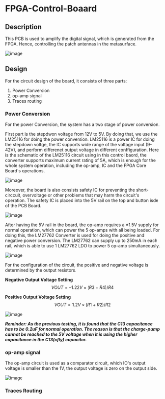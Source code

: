 # FPGA-Control-Boaard

## Description
This PCB is used to amplify the digital signal, which is generated from the FPGA. Hence, controlling the patch antennas in the metasurface. 

![image](https://github.com/jasonCK15/PCB-Control-Board-v1.1/assets/86227836/dc01adc4-7358-4ef4-ae02-3903834554af)


## Design 

For the circuit design of the board, it consists of three parts: 
 1. Power Conversion 
 2. op-amp signal 
 3. Traces routing


### Power Conversion

For the power Conversion, the system has a two stage of power conversion. 

First part is the stepdwon voltage from 12V to 5V. By doing that, we use the LM25116 for doing the power conversion. LM25116 is a power IC for doing the stepdown voltge, the IC supports wide range of the voltage input (9-42V), and perform differenet output voltage in different conffiguration. Here is the schematic of the LM25116 circuit using in this control baord, the converter supports maximum current rating of 5A, which is enough for the whole system operation, including the op-amp, IC and the FPGA Core Board's operations.

![image](https://github.com/jasonCK15/PCB-Control-Board-v1.1/assets/86227836/f3f20763-f181-4c54-b8e6-f3d5443e2d84)

Moreover, the board is also consists safety IC for preventing the short-circcuit, overvoltage or other problems that may harm the circuit's operation. The safety IC is placed into the 5V rail on the top and button isde of the PCB Board. 

![image](https://github.com/jasonCK15/PCB-Control-Board-v1.1/assets/86227836/41ed517f-0a94-4875-816a-413e0aecfdb3)

After having the 5V rail in the board, the op-amp requires a ±1.5V supply for normal operation, which can power the 5 op-amps with all being loaded. For doing this, the LM27762 Converter is used for doing the positive and negative power conversion. The LM27762 can supply up to 250mA in each rail, which is able to use 1 LM27762 LDO to power 5 op-amp simultaneously.

![image](https://github.com/jasonCK15/PCB-Control-Board-v1.1/assets/86227836/44f310d2-d21f-49b1-b0b7-1b2c236dff4a)

For the configuration of the circuit, the positive and negative voltage is determined by the output resistors. 

**Negative Output Voltage Setting**
$$VOUT=–1.22V×(R3+R4)/R4$$

**Positive Output Voltage Setting**
$$VOUT=1.2V×(R1+R2)/R2$$

![image](https://github.com/jasonCK15/PCB-Control-Board-v1.1/assets/86227836/a2a99f98-b9f9-46a3-ae95-649aaaac19d1)

***Reminder: As the previous testing, it is found that the C13 capacitance has to be 0.2uF for normal operation. The reason is that the charge-pump cannot be reached to the 5V voltage when it is using the higher capacitance in the C13(cfly) capacitor.***


### op-amp signal

The op-amp circuit is used as a comparator circuit, which IO's output voltage is smaller than the 1V, the output voltage is zero on the output side. 

![image](https://github.com/jasonCK15/PCB-Control-Board-v1.1/assets/86227836/96ed053f-181c-4bcc-8847-9b61d34aed04)


### Traces Routing
